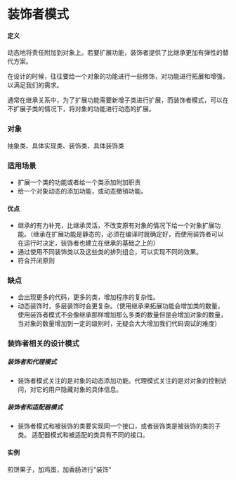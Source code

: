 # 装饰者模式

#### 定义
动态地将责任附加到对象上。若要扩展功能，装饰者提供了比继承更加有弹性的替代方案。

在设计的时候，往往要给一个对象的功能进行一些修饰，对功能进行拓展和增强，以满足我们的需求。

通常在继承关系中，为了扩展功能需要新增子类进行扩展，而装饰者模式，可以在不扩展子类的情况下，将对象的功能进行动态的扩展。

### 对象
抽象类、具体实现类、装饰类、具体装饰类

### 适用场景
- 扩展一个类的功能或者给一个类添加附加职责
- 给一个对象动态的添加功能，或动态撤销功能。

#### 优点
- 继承的有力补充，比继承灵活，不改变原有对象的情况下给一个对象扩展功能。（继承在扩展功能是静态的，必须在编译时就确定好，而使用装饰者可以在运行时决定，装饰者也建立在继承的基础之上的）
- 通过使用不同装饰类以及这些类的排列组合，可以实现不同的效果。
- 符合开闭原则

### 缺点
- 会出现更多的代码，更多的类，增加程序的复杂性。
- 动态装饰时，多层装饰时会更复杂。（使用继承来拓展功能会增加类的数量，使用装饰者模式不会像继承那样增加那么多类的数量但是会增加对象的数量，当对象的数量增加到一定的级别时，无疑会大大增加我们代码调试的难度）

### 装饰者相关的设计模式
##### 装饰者和代理模式
- 装饰者模式关注的是对象的动态添加功能。代理模式关注的是对对象的控制访问，对它的用户隐藏对象的具体信息。

##### 装饰者和适配器模式
- 装饰者模式和被装饰的类要实现同一个接口，或者装饰类是被装饰的类的子类。 适配器模式和被适配的类具有不同的接口。

#### 实例
煎饼果子，加鸡蛋，加香肠进行"装饰"
